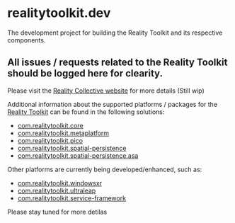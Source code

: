 # realitytoolkit.dev
The development project for building the Reality Toolkit and its respective components.

## All issues / requests related to the Reality Toolkit should be logged here for clearity.

Please visit the [Reality Collective website](https://realitycollective.github.io) for more details
(Still wip)

Additional information about the supported platforms / packages for the [Reality Toolkit](https://realitycollective.github.io) can be found in the following solutions:

* [com.realitytoolkit.core](https://github.com/realitycollective/com.realitytoolkit.core)
* [com.realitytoolkit.metaplatform](https://github.com/realitycollective/com.realitytoolkit.metaplatform)
* [com.realitytoolkit.pico](https://github.com/realitycollective/com.realitytoolkit.pico)
* [com.realitytoolkit.spatial-persistence](https://github.com/realitycollective/com.realitytoolkit.spatial-persistence)
* [com.realitytoolkit.spatial-persistence.asa](https://github.com/realitycollective/com.realitytoolkit.spatial-persistence.asa)

Other platforms are currently being developed/enhanced, such as:

* [com.realitytoolkit.windowsxr](https://github.com/realitycollective/com.realitytoolkit.windows.xr)
* [com.realitytoolkit.ultraleap](https://github.com/realitycollective/com.realitytoolkit.ultraleap)
* [com.realitytoolkit.service-framework](https://github.com/realitycollective/com.realitytoolkit.service-framework)

Please stay tuned for more detilas
